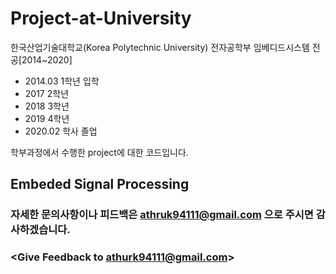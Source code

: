 # Project-at-University

한국산업기술대학교(Korea Polytechnic University) 전자공학부 임베디드시스템 전공[2014~2020]


* 2014.03 1학년 입학
* 2017    2학년
* 2018    3학년
* 2019    4학년
* 2020.02 학사 졸업

학부과정에서 수행한 project에 대한 코드입니다.

## Embeded Signal Processing

### 자세한 문의사항이나 피드백은 athruk94111@gmail.com 으로 주시면 감사하겠습니다.
### <Give Feedback to athurk94111@gmail.com>
